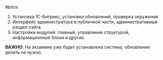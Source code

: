 #bitrix 

1. Установка 1С-Битрикс, установка обновлений, проверка окружения
2. Интерфейс администратора в публичной части, административный раздел сайта. 
3. Настройки модулей: главный, управление структурой, информационные блоки и другие.

**ВАЖНО**: На экзамене уже будет установлена система, обновление делать не нужно.